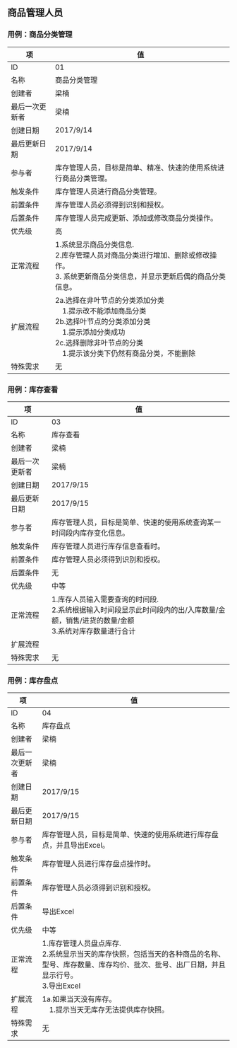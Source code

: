 ## 商品管理人员

### 用例：商品分类管理

| 项       | 值                                        |
| ------- | ---------------------------------------- |
| ID      | 01                                       |
| 名称      | 商品分类管理                                   |
| 创建者     | 梁楠                                       |
| 最后一次更新者 | 梁楠                                       |
| 创建日期    | 2017/9/14                                |
| 最后更新日期  | 2017/9/14                                |
| 参与者     | 库存管理人员，目标是简单、精准、快速的使用系统进行商品分类管理。         |
| 触发条件    | 库存管理人员进行商品分类管理。                          |
| 前置条件    | 库存管理人员必须得到识别和授权。                         |
| 后置条件    | 库存管理人员完成更新、添加或修改商品分类操作。                  |
| 优先级     | 高                                        |
| 正常流程    | 1.系统显示商品分类信息.<br/> 2.库存管理人员对商品分类进行增加、删除或修改操作。<br/> 3. 系统更新商品分类信息，并显示更新后偶的商品分类信息。 |
| 扩展流程    | 2a.选择在非叶节点的分类添加分类<br/> &emsp;1.提示改不能添加商品分类<br/>2b.选择叶节点的分类添加分类<br/>&emsp;1.提示添加分类成功<br/>2c.选择删除非叶节点的分类<br/>&emsp;1.提示该分类下仍然有商品分类，不能删除<br/> |
| 特殊需求    | 无                                        |



### 用例：库存查看

| 项       | 值                                        |
| ------- | ---------------------------------------- |
| ID      | 03                                       |
| 名称      | 库存查看                                     |
| 创建者     | 梁楠                                       |
| 最后一次更新者 | 梁楠                                       |
| 创建日期    | 2017/9/15                                |
| 最后更新日期  | 2017/9/15                                |
| 参与者     | 库存管理人员，目标是简单、快速的使用系统查询某一时间段内库存变化信息。      |
| 触发条件    | 库存管理人员进行库存信息查看时。                         |
| 前置条件    | 库存管理人员必须得到识别和授权。                         |
| 后置条件    | 无                                        |
| 优先级     | 中等                                       |
| 正常流程    | 1.库存人员输入需要查询的时间段.<br/> 2.系统根据输入时间段显示此时间段内的出/入库数量/金额，销售/进货的数量/金额<br/>3.系统对库存数量进行合计<br/> |
| 扩展流程    |                                          |
| 特殊需求    | 无                                        |

### 用例：库存盘点

| 项       | 值                                        |
| ------- | ---------------------------------------- |
| ID      | 04                                       |
| 名称      | 库存盘点                                     |
| 创建者     | 梁楠                                       |
| 最后一次更新者 | 梁楠                                       |
| 创建日期    | 2017/9/15                                |
| 最后更新日期  | 2017/9/15                                |
| 参与者     | 库存管理人员，目标是简单、快速的使用系统进行库存盘点，并且导出Excel。    |
| 触发条件    | 库存管理人员进行库存盘点操作时。                         |
| 前置条件    | 库存管理人员必须得到识别和授权。                         |
| 后置条件    | 导出Excel                                  |
| 优先级     | 中等                                       |
| 正常流程    | 1.库存管理人员盘点库存.<br/> 2.系统显示当天的库存快照，包括当天的各种商品的名称、型号、库存数量、库存均价、批次、批号、出厂日期，并且显示行号。<br/>3.导出Excel<br/> |
| 扩展流程    | 1a.如果当天没有库存。<br/> &emsp;1.提示当天无库存无法提供库存快照。 |
| 特殊需求    | 无                                        |

